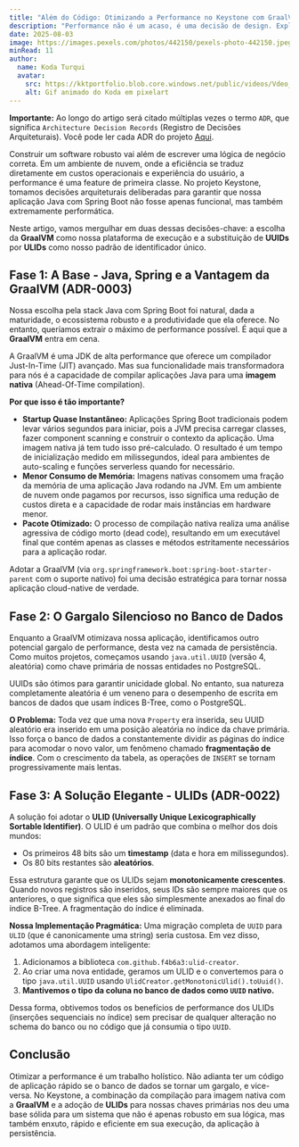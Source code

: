 ```yaml
---
title: "Além do Código: Otimizando a Performance no Keystone com GraalVM e ULIDs"
description: "Performance não é um acaso, é uma decisão de design. Exploramos duas otimizações cruciais no Keystone: a adoção da GraalVM para uma execução nativa e de baixo consumo, e a migração de UUIDs para ULIDs para resolver gargalos de performance no banco de dados."
date: 2025-08-03
image: https://images.pexels.com/photos/442150/pexels-photo-442150.jpeg?auto=compress&cs=tinysrgb&w=1260&h=750&dpr=1
minRead: 11
author:
  name: Koda Turqui
  avatar:
    src: https://kktportfolio.blob.core.windows.net/public/videos/Vdeo_Animado_Pronto-ezgif.com-optimize.gif
    alt: Gif animado do Koda em pixelart
---
```


**Importante:** Ao longo do artigo será citado múltiplas vezes o termo `ADR`, que significa `Architecture Decision Records` (Registro de Decisões Arquiteturais). Você pode ler cada ADR do projeto [Aqui](https://github.com/koda-kaolinite/keystone_api/tree/main/docs/ARCHITECTURE-DESICION-LOG).

Construir um software robusto vai além de escrever uma lógica de negócio correta. Em um ambiente de nuvem, onde a eficiência se traduz diretamente em custos operacionais e experiência do usuário, a performance é uma feature de primeira classe. No projeto Keystone, tomamos decisões arquiteturais deliberadas para garantir que nossa aplicação Java com Spring Boot não fosse apenas funcional, mas também extremamente performática.

Neste artigo, vamos mergulhar em duas dessas decisões-chave: a escolha da **GraalVM** como nossa plataforma de execução e a substituição de **UUIDs** por **ULIDs** como nosso padrão de identificador único.

## Fase 1: A Base - Java, Spring e a Vantagem da GraalVM (ADR-0003)

Nossa escolha pela stack Java com Spring Boot foi natural, dada a maturidade, o ecossistema robusto e a produtividade que ela oferece. No entanto, queríamos extrair o máximo de performance possível. É aqui que a **GraalVM** entra em cena.

A GraalVM é uma JDK de alta performance que oferece um compilador Just-In-Time (JIT) avançado. Mas sua funcionalidade mais transformadora para nós é a capacidade de compilar aplicações Java para uma **imagem nativa** (Ahead-Of-Time compilation).

**Por que isso é tão importante?**
-   **Startup Quase Instantâneo:** Aplicações Spring Boot tradicionais podem levar vários segundos para iniciar, pois a JVM precisa carregar classes, fazer component scanning e construir o contexto da aplicação. Uma imagem nativa já tem tudo isso pré-calculado. O resultado é um tempo de inicialização medido em milissegundos, ideal para ambientes de auto-scaling e funções serverless quando for necessário.
-   **Menor Consumo de Memória:** Imagens nativas consomem uma fração da memória de uma aplicação Java rodando na JVM. Em um ambiente de nuvem onde pagamos por recursos, isso significa uma redução de custos direta e a capacidade de rodar mais instâncias em hardware menor.
-   **Pacote Otimizado:** O processo de compilação nativa realiza uma análise agressiva de código morto (dead code), resultando em um executável final que contém apenas as classes e métodos estritamente necessários para a aplicação rodar.

Adotar a GraalVM (via `org.springframework.boot:spring-boot-starter-parent` com o suporte nativo) foi uma decisão estratégica para tornar nossa aplicação cloud-native de verdade.

## Fase 2: O Gargalo Silencioso no Banco de Dados

Enquanto a GraalVM otimizava nossa aplicação, identificamos outro potencial gargalo de performance, desta vez na camada de persistência. Como muitos projetos, começamos usando `java.util.UUID` (versão 4, aleatória) como chave primária de nossas entidades no PostgreSQL.

UUIDs são ótimos para garantir unicidade global. No entanto, sua natureza completamente aleatória é um veneno para o desempenho de escrita em bancos de dados que usam índices B-Tree, como o PostgreSQL.

**O Problema:**
Toda vez que uma nova `Property` era inserida, seu UUID aleatório era inserido em uma posição aleatória no índice da chave primária. Isso força o banco de dados a constantemente dividir as páginas do índice para acomodar o novo valor, um fenômeno chamado **fragmentação de índice**. Com o crescimento da tabela, as operações de `INSERT` se tornam progressivamente mais lentas.

## Fase 3: A Solução Elegante - ULIDs (ADR-0022)

A solução foi adotar o **ULID (Universally Unique Lexicographically Sortable Identifier)**. O ULID é um padrão que combina o melhor dos dois mundos:
-   Os primeiros 48 bits são um **timestamp** (data e hora em milissegundos).
-   Os 80 bits restantes são **aleatórios**.

Essa estrutura garante que os ULIDs sejam **monotonicamente crescentes**. Quando novos registros são inseridos, seus IDs são sempre maiores que os anteriores, o que significa que eles são simplesmente anexados ao final do índice B-Tree. A fragmentação do índice é eliminada.

**Nossa Implementação Pragmática:**
Uma migração completa de `UUID` para `ULID` (que é canonicamente uma string) seria custosa. Em vez disso, adotamos uma abordagem inteligente:
1.  Adicionamos a biblioteca `com.github.f4b6a3:ulid-creator`.
2.  Ao criar uma nova entidade, geramos um ULID e o convertemos para o tipo `java.util.UUID` usando `UlidCreator.getMonotonicUlid().toUuid()`.
3.  **Mantivemos o tipo da coluna no banco de dados como `UUID` nativo.**

Dessa forma, obtivemos todos os benefícios de performance dos ULIDs (inserções sequenciais no índice) sem precisar de qualquer alteração no schema do banco ou no código que já consumia o tipo `UUID`.

## Conclusão

Otimizar a performance é um trabalho holístico. Não adianta ter um código de aplicação rápido se o banco de dados se tornar um gargalo, e vice-versa. No Keystone, a combinação da compilação para imagem nativa com a **GraalVM** e a adoção de **ULIDs** para nossas chaves primárias nos deu uma base sólida para um sistema que não é apenas robusto em sua lógica, mas também enxuto, rápido e eficiente em sua execução, da aplicação à persistência.
